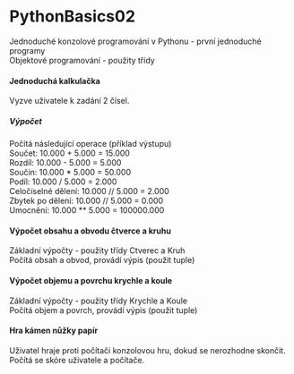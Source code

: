 # PythonBasics02
Jednoduché konzolové programování v Pythonu - první jednoduché programy\
Objektové programování - použity třídy
#### Jednoduchá kalkulačka
Vyzve uživatele k zadání 2 čísel.
##### Výpočet
Počítá následující operace (příklad výstupu)\
Součet:                 10.000 + 5.000 = 15.000\
Rozdíl:                 10.000 - 5.000 = 5.000\
Součin:                 10.000 * 5.000 = 50.000\
Podíl:                  10.000 / 5.000 = 2.000\
Celočíselné dělení:     10.000 // 5.000 = 2.000\
Zbytek po dělení:       10.000 // 5.000 = 0.000\
Umocnění:               10.000 ** 5.000 = 100000.000
#### Výpočet obsahu a obvodu čtverce a kruhu
Základní výpočty - použity třídy Ctverec a Kruh\
Počítá obsah a obvod, provádí výpis (použit tuple)
#### Výpočet objemu a povrchu krychle a koule
Základní výpočty - použity třídy Krychle a Koule\
Počítá objem a povrch, provádí výpis (použit tuple)
#### Hra kámen nůžky papír
Uživatel hraje proti počítači konzolovou hru, dokud se nerozhodne skončit.\
Počítá se skóre uživatele a počítače.
